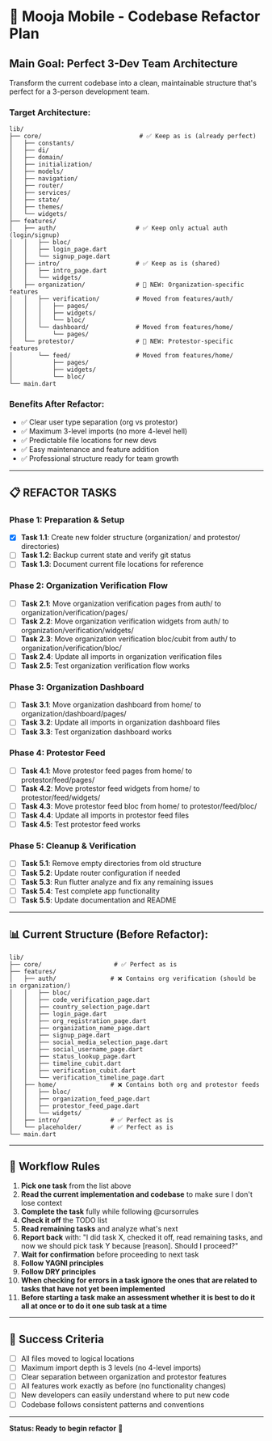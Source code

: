 # 🎯 Mooja Mobile - Codebase Refactor Plan

## **Main Goal: Perfect 3-Dev Team Architecture**

Transform the current codebase into a clean, maintainable structure that's perfect for a 3-person development team.

### **Target Architecture:**

```
lib/
├── core/                           # ✅ Keep as is (already perfect)
│   ├── constants/
│   ├── di/
│   ├── domain/
│   ├── initialization/
│   ├── models/
│   ├── navigation/
│   ├── router/
│   ├── services/
│   ├── state/
│   ├── themes/
│   └── widgets/
├── features/
│   ├── auth/                      # ✅ Keep only actual auth (login/signup)
│   │   ├── bloc/
│   │   ├── login_page.dart
│   │   └── signup_page.dart
│   ├── intro/                     # ✅ Keep as is (shared)
│   │   ├── intro_page.dart
│   │   └── widgets/
│   ├── organization/              # 🎯 NEW: Organization-specific features
│   │   ├── verification/          # Moved from features/auth/
│   │   │   ├── pages/
│   │   │   ├── widgets/
│   │   │   └── bloc/
│   │   └── dashboard/             # Moved from features/home/
│   │       └── pages/
│   └── protestor/                 # 🎯 NEW: Protestor-specific features
│       └── feed/                  # Moved from features/home/
│           ├── pages/
│           ├── widgets/
│           └── bloc/
└── main.dart
```

### **Benefits After Refactor:**
- ✅ Clear user type separation (org vs protestor)
- ✅ Maximum 3-level imports (no more 4-level hell)
- ✅ Predictable file locations for new devs
- ✅ Easy maintenance and feature addition
- ✅ Professional structure ready for team growth

---

## **📋 REFACTOR TASKS**

### **Phase 1: Preparation & Setup**
- [x] **Task 1.1**: Create new folder structure (organization/ and protestor/ directories)
- [ ] **Task 1.2**: Backup current state and verify git status
- [ ] **Task 1.3**: Document current file locations for reference

### **Phase 2: Organization Verification Flow**
- [ ] **Task 2.1**: Move organization verification pages from auth/ to organization/verification/pages/
- [ ] **Task 2.2**: Move organization verification widgets from auth/ to organization/verification/widgets/
- [ ] **Task 2.3**: Move organization verification bloc/cubit from auth/ to organization/verification/bloc/
- [ ] **Task 2.4**: Update all imports in organization verification files
- [ ] **Task 2.5**: Test organization verification flow works

### **Phase 3: Organization Dashboard**
- [ ] **Task 3.1**: Move organization dashboard from home/ to organization/dashboard/pages/
- [ ] **Task 3.2**: Update all imports in organization dashboard files
- [ ] **Task 3.3**: Test organization dashboard works

### **Phase 4: Protestor Feed**
- [ ] **Task 4.1**: Move protestor feed pages from home/ to protestor/feed/pages/
- [ ] **Task 4.2**: Move protestor feed widgets from home/ to protestor/feed/widgets/
- [ ] **Task 4.3**: Move protestor feed bloc from home/ to protestor/feed/bloc/
- [ ] **Task 4.4**: Update all imports in protestor feed files
- [ ] **Task 4.5**: Test protestor feed works

### **Phase 5: Cleanup & Verification**
- [ ] **Task 5.1**: Remove empty directories from old structure
- [ ] **Task 5.2**: Update router configuration if needed
- [ ] **Task 5.3**: Run flutter analyze and fix any remaining issues
- [ ] **Task 5.4**: Test complete app functionality
- [ ] **Task 5.5**: Update documentation and README

---

## **📊 Current Structure (Before Refactor):**

```
lib/
├── core/                    # ✅ Perfect as is
├── features/
│   ├── auth/               # ❌ Contains org verification (should be in organization/)
│   │   ├── bloc/
│   │   ├── code_verification_page.dart
│   │   ├── country_selection_page.dart
│   │   ├── login_page.dart
│   │   ├── org_registration_page.dart
│   │   ├── organization_name_page.dart
│   │   ├── signup_page.dart
│   │   ├── social_media_selection_page.dart
│   │   ├── social_username_page.dart
│   │   ├── status_lookup_page.dart
│   │   ├── timeline_cubit.dart
│   │   ├── verification_cubit.dart
│   │   └── verification_timeline_page.dart
│   ├── home/               # ❌ Contains both org and protestor feeds
│   │   ├── bloc/
│   │   ├── organization_feed_page.dart
│   │   ├── protestor_feed_page.dart
│   │   └── widgets/
│   ├── intro/              # ✅ Perfect as is
│   └── placeholder/        # ✅ Perfect as is
└── main.dart
```

---

## **🔄 Workflow Rules**

1. **Pick one task** from the list above
2. **Read the current implementation and codebase** to make sure I don't lose context
3. **Complete the task** fully while following @cursorrules
4. **Check it off** the TODO list
5. **Read remaining tasks** and analyze what's next
6. **Report back** with: "I did task X, checked it off, read remaining tasks, and now we should pick task Y because [reason]. Should I proceed?"
7. **Wait for confirmation** before proceeding to next task
8. **Follow YAGNI principles**
9. **Follow DRY principles**
10. **When checking for errors in a task ignore the ones that are related to tasks that have not yet been implemented**
11. **Before starting a task make an assessment whether it is best to do it all at once or to do it one sub task at a time**

---

## **🎯 Success Criteria**

- [ ] All files moved to logical locations
- [ ] Maximum import depth is 3 levels (no 4-level imports)
- [ ] Clear separation between organization and protestor features
- [ ] All features work exactly as before (no functionality changes)
- [ ] New developers can easily understand where to put new code
- [ ] Codebase follows consistent patterns and conventions

---

**Status: Ready to begin refactor** 🚀
